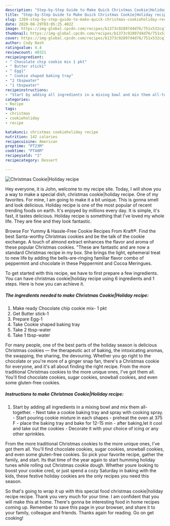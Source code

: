 ```yaml
---
description: "Step-by-Step Guide to Make Quick Christmas Cookie|Holiday recipe"
title: "Step-by-Step Guide to Make Quick Christmas Cookie|Holiday recipe"
slug: 1269-step-by-step-guide-to-make-quick-christmas-cookieholiday-recipe
date: 2020-08-29T03:05:25.402Z
image: https://img-global.cpcdn.com/recipes/b1373c92897d4d76/751x532cq70/christmas-cookieholiday-recipe-recipe-main-photo.jpg
thumbnail: https://img-global.cpcdn.com/recipes/b1373c92897d4d76/751x532cq70/christmas-cookieholiday-recipe-recipe-main-photo.jpg
cover: https://img-global.cpcdn.com/recipes/b1373c92897d4d76/751x532cq70/christmas-cookieholiday-recipe-recipe-main-photo.jpg
author: Cody Nash
ratingvalue: 4.4
reviewcount: 40321
recipeingredient:
- " Chocolate chip cookie mix 1 pkt"
- " Butter stick1"
- " Egg1"
- " Cookie shaped baking tray"
- "2 tbspwater"
- "1 tbspwater"
recipeinstructions:
- "Start by adding all ingredients in a mixing bowl and mix them all-together. Next take a cookie baking tray and spray with cooking spray. Start pouring cookie mixture in each shapes preheat the oven at 375 F place the baking tray and bake for 12-15 min after baking,let it cool and take out the cookies Decorate it with your choice of icing or any other sprinkles."
categories:
- Recipe
tags:
- christmas
- cookieholiday
- recipe

katakunci: christmas cookieholiday recipe 
nutrition: 142 calories
recipecuisine: American
preptime: "PT23M"
cooktime: "PT48M"
recipeyield: "3"
recipecategory: Dessert

---
```



![Christmas Cookie|Holiday recipe](https://img-global.cpcdn.com/recipes/b1373c92897d4d76/751x532cq70/christmas-cookieholiday-recipe-recipe-main-photo.jpg)

Hey everyone, it is John, welcome to my recipe site. Today, I will show you a way to make a special dish, christmas cookie|holiday recipe. One of my favorites. For mine, I am going to make it a bit unique. This is gonna smell and look delicious.
Holiday recipe is one of the most popular of recent trending foods on earth. It's enjoyed by millions every day. It is simple, it's fast, it tastes delicious. Holiday recipe is something that I've loved my whole life. They are fine and they look fantastic.

Browse For Yummy &amp; Hassle-Free Cookie Recipes From Kraft®. Find the best Santa-worthy Christmas cookies and be the talk of the cookie exchange. A touch of almond extract enhances the flavor and aroma of these popular Christmas cookies. &#34;These are fantastic and are now a standard Christmas recipe in my box. She brings the light, ephemeral treat to new life by adding the bells-are-ringing familiar flavor combo of peppermint and chocolate in these Peppermint and Cocoa Meringues.


To get started with this recipe, we have to first prepare a few ingredients. You can have christmas cookie|holiday recipe using 6 ingredients and 1 steps. Here is how you can achieve it.

<!--inarticleads1-->

##### The ingredients needed to make Christmas Cookie|Holiday recipe:

1. Make ready  Chocolate chip cookie mix- 1 pkt
1. Get  Butter stick-1
1. Prepare  Egg-1
1. Take  Cookie shaped baking tray
1. Take 2 tbsp-water
1. Take 1 tbsp-water


For many people, one of the best parts of the holiday season is delicious Christmas cookies — the therapeutic act of baking, the intoxicating aromas, the swapping, the sharing, the devouring. Whether you go right to the chocolate or you&#39;re more of a ginger snap fan, there&#39;s a Christmas cookie for everyone, and it&#39;s all about finding the right recipe. From the more traditional Christmas cookies to the more unique ones, I&#39;ve got them all. You&#39;ll find chocolate cookies, sugar cookies, snowball cookies, and even some gluten-free cookies. 

<!--inarticleads2-->

##### Instructions to make Christmas Cookie|Holiday recipe:

1. Start by adding all ingredients in a mixing bowl and mix them all-together. - Next take a cookie baking tray and spray with cooking spray. - Start pouring cookie mixture in each shapes - preheat the oven at 375 F - place the baking tray and bake for 12-15 min - after baking,let it cool and take out the cookies - Decorate it with your choice of icing or any other sprinkles.


From the more traditional Christmas cookies to the more unique ones, I&#39;ve got them all. You&#39;ll find chocolate cookies, sugar cookies, snowball cookies, and even some gluten-free cookies. So pick your favorite recipe, gather the family, and start. Its that time of the year again to start humming holiday tunes while rolling out Christmas cookie dough. Whether youre looking to boost your cookie cred, or just spend a cozy Saturday in baking with the kids, these festive holiday cookies are the only recipes you need this season. 

So that's going to wrap it up with this special food christmas cookie|holiday recipe recipe. Thank you very much for your time. I am confident that you will make this at home. There's gonna be interesting food in home recipes coming up. Remember to save this page in your browser, and share it to your family, colleague and friends. Thanks again for reading. Go on get cooking!
